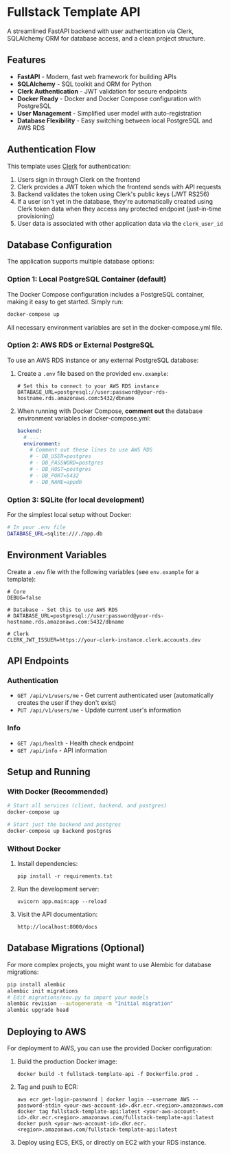 # Fullstack Template API

A streamlined FastAPI backend with user authentication via Clerk, SQLAlchemy ORM for database access, and a clean project structure.

## Features

- **FastAPI** - Modern, fast web framework for building APIs
- **SQLAlchemy** - SQL toolkit and ORM for Python
- **Clerk Authentication** - JWT validation for secure endpoints
- **Docker Ready** - Docker and Docker Compose configuration with PostgreSQL
- **User Management** - Simplified user model with auto-registration
- **Database Flexibility** - Easy switching between local PostgreSQL and AWS RDS

## Authentication Flow

This template uses [Clerk](https://clerk.dev/) for authentication:

1. Users sign in through Clerk on the frontend
2. Clerk provides a JWT token which the frontend sends with API requests
3. Backend validates the token using Clerk's public keys (JWT RS256)
4. If a user isn't yet in the database, they're automatically created using Clerk token data when they access any protected endpoint (just-in-time provisioning)
5. User data is associated with other application data via the `clerk_user_id`

## Database Configuration

The application supports multiple database options:

### Option 1: Local PostgreSQL Container (default)

The Docker Compose configuration includes a PostgreSQL container, making it easy to get started. Simply run:

```bash
docker-compose up
```

All necessary environment variables are set in the docker-compose.yml file.

### Option 2: AWS RDS or External PostgreSQL

To use an AWS RDS instance or any external PostgreSQL database:

1. Create a `.env` file based on the provided `env.example`:
   ```
   # Set this to connect to your AWS RDS instance
   DATABASE_URL=postgresql://user:password@your-rds-hostname.rds.amazonaws.com:5432/dbname
   ```

2. When running with Docker Compose, **comment out** the database environment variables in docker-compose.yml:
   ```yaml
   backend:
     # ...
     environment:
       # Comment out these lines to use AWS RDS
       # - DB_USER=postgres
       # - DB_PASSWORD=postgres
       # - DB_HOST=postgres
       # - DB_PORT=5432
       # - DB_NAME=appdb
   ```

### Option 3: SQLite (for local development)

For the simplest local setup without Docker:

```bash
# In your .env file
DATABASE_URL=sqlite:///./app.db
```

## Environment Variables

Create a `.env` file with the following variables (see `env.example` for a template):

```
# Core
DEBUG=false

# Database - Set this to use AWS RDS
# DATABASE_URL=postgresql://user:password@your-rds-hostname.rds.amazonaws.com:5432/dbname

# Clerk
CLERK_JWT_ISSUER=https://your-clerk-instance.clerk.accounts.dev
```

## API Endpoints

### Authentication

- `GET /api/v1/users/me` - Get current authenticated user (automatically creates the user if they don't exist)
- `PUT /api/v1/users/me` - Update current user's information

### Info

- `GET /api/health` - Health check endpoint
- `GET /api/info` - API information

## Setup and Running

### With Docker (Recommended)

```bash
# Start all services (client, backend, and postgres)
docker-compose up

# Start just the backend and postgres
docker-compose up backend postgres
```

### Without Docker

1. Install dependencies:
   ```
   pip install -r requirements.txt
   ```

2. Run the development server:
   ```
   uvicorn app.main:app --reload
   ```

3. Visit the API documentation:
   ```
   http://localhost:8000/docs
   ```

## Database Migrations (Optional)

For more complex projects, you might want to use Alembic for database migrations:

```bash
pip install alembic
alembic init migrations
# Edit migrations/env.py to import your models
alembic revision --autogenerate -m "Initial migration"
alembic upgrade head
```

## Deploying to AWS

For deployment to AWS, you can use the provided Docker configuration:

1. Build the production Docker image:
   ```
   docker build -t fullstack-template-api -f Dockerfile.prod .
   ```

2. Tag and push to ECR:
   ```
   aws ecr get-login-password | docker login --username AWS --password-stdin <your-aws-account-id>.dkr.ecr.<region>.amazonaws.com
   docker tag fullstack-template-api:latest <your-aws-account-id>.dkr.ecr.<region>.amazonaws.com/fullstack-template-api:latest
   docker push <your-aws-account-id>.dkr.ecr.<region>.amazonaws.com/fullstack-template-api:latest
   ```

3. Deploy using ECS, EKS, or directly on EC2 with your RDS instance. 